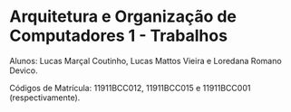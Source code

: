 # Arquitetura e Organização de Computadores 1 - Trabalhos

Alunos: Lucas Marçal Coutinho, Lucas Mattos Vieira e Loredana Romano Devico.

Códigos de Matrícula: 11911BCC012, 11911BCC015 e 11911BCC001 (respectivamente).
